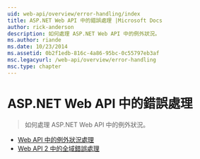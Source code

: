 ```yaml
---
uid: web-api/overview/error-handling/index
title: ASP.NET Web API 中的錯誤處理 |Microsoft Docs
author: rick-anderson
description: 如何處理 ASP.NET Web API 中的例外狀況。
ms.author: riande
ms.date: 10/23/2014
ms.assetid: 0b2f1edb-816c-4a86-95bc-0c55797eb3af
msc.legacyurl: /web-api/overview/error-handling
msc.type: chapter
---
```

<a name="error-handling-in-aspnet-web-api"></a>ASP.NET Web API 中的錯誤處理
====================
> 如何處理 ASP.NET Web API 中的例外狀況。


- [Web API 中的例外狀況處理](exception-handling.md)
- [Web API 2 中的全域錯誤處理](web-api-global-error-handling.md)
